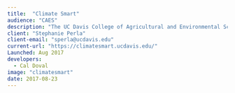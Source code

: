 ```yaml
---
title:  "Climate Smart"
audience: "CAES"
description: "The UC Davis College of Agricultural and Environmental Sciences International Programs Office shares agricultural knowledge and information with the world. We conduct training and workshops, develop research & extension projects, advise on curriculum development, sponsor global programs, offer educational opportunities, and guide capacity building."
client: "Stephanie Perla"
client-email: "sperla@ucdavis.edu"
current-url: "https://climatesmart.ucdavis.edu/"
Launched: Aug 2017
developers:
  - Cal Doval
image: "climatesmart"
date: 2017-08-23
---
```

